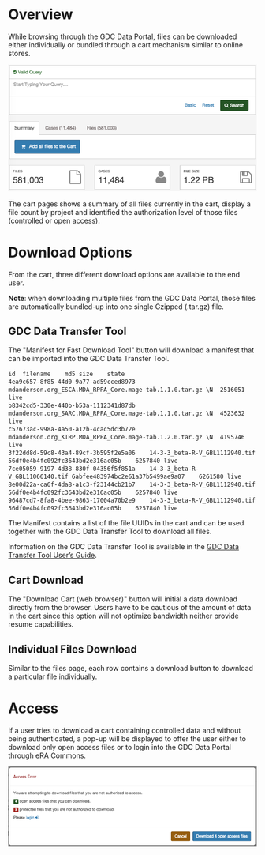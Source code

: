 # Overview

While browsing through the GDC Data Portal, files can be downloaded either individually or bundled through a cart mechanism similar to online stores.

[![Cart Page](images/gdc-data-portal-advanced-search.png)](images/gdc-data-portal-advanced-search.png "Click to see the full image.")

The cart pages shows a summary of all files currently in the cart, display a file count by project and identified the authorization level of those files (controlled or open access).

# Download Options

From the cart, three different download options are available to the end user.

__Note__: when downloading multiple files from the GDC Data Portal, those files are automatically bundled-up into one single Gzipped (.tar.gz) file.

## GDC Data Transfer Tool

The "Manifest for Fast Download Tool" button will download a manifest that can be imported into the GDC Data Transfer Tool.

```
id	filename	md5	size	state
4ea9c657-8f85-44d0-9a77-ad59cced8973	mdanderson.org_ESCA.MDA_RPPA_Core.mage-tab.1.1.0.tar.gz	\N	2516051	live
b8342cd5-330e-440b-b53a-1112341d87db	mdanderson.org_SARC.MDA_RPPA_Core.mage-tab.1.1.0.tar.gz	\N	4523632	live
c57673ac-998a-4a50-a12b-4cac5dc3b72e	mdanderson.org_KIRP.MDA_RPPA_Core.mage-tab.1.2.0.tar.gz	\N	4195746	live
3f22dd8d-59c8-43a4-89cf-3b595f2e5a06	14-3-3_beta-R-V_GBL1112940.tif	56df0e4b4fc092fc3643bd2e316ac05b	6257840	live
7ce05059-9197-4d38-830f-04356f5f851a	14-3-3_beta-R-V_GBL11066140.tif	6abfee483974bc2e61a37b5499ae9a07	6261580	live
8e00d22a-ca6f-4da8-a1c3-f23144cb21b7	14-3-3_beta-R-V_GBL1112940.tif	56df0e4b4fc092fc3643bd2e316ac05b	6257840	live
96487cd7-8fa8-4bee-9863-17004a70b2e9	14-3-3_beta-R-V_GBL1112940.tif	56df0e4b4fc092fc3643bd2e316ac05b	6257840	live
```

The Manifest contains a list of the file UUIDs in the cart and can be used together with the GDC Data Transfer Tool to download all files.

Information on the GDC Data Transfer Tool is available in the [GDC Data Transfer Tool User’s Guide](/node/8196/).

## Cart Download

The "Download Cart (web browser)" button will initial a data download directly from the browser. Users have to be cautious of the amount of data in the cart since this option will not optimize bandwidth neither provide resume capabilities.

## Individual Files Download

Similar to the files page, each row contains a download button to download a particular file individually.

# Access

If a user tries to download a cart containing controlled data and without being authenticated, a pop-up will be displayed to offer the user either to download only open access files or to login into the GDC Data Portal through eRA Commons.

[![Cart Page](images/gdc-data-portal-download-cart.png)](images/gdc-data-portal-download-cart.png "Click to see the full image.")
